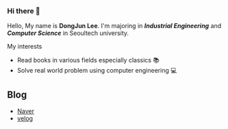 ### Hi there 👋

Hello, My name is **DongJun Lee**. I'm majoring in __*Industrial Engineering*__ and __*Computer Science*__ in Seoultech university.

My interests
* Read books in various fields especially classics 📚
* Solve real world problem using computer engineering 💻



## Blog
* [Naver](https://blog.naver.com/superstring7)
* [velog](https://velog.io/@albatross__3)

